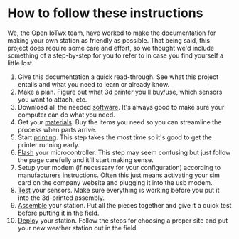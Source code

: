 # How to follow these instructions

We, the Open IoTwx team, have worked to make the documentation for making your own station as
friendly as possible. That being said, this project does require some care and effort, so we thought 
we'd include something of a step-by-step for you to refer to in case you find yourself a little lost.

1. Give this documentation a quick read-through. See what this project entails and what you need to
learn or already know.
2. Make a plan. Figure out what 3d printer you'll buy/use, which sensors you want to attach, etc.
3. Download all the needed [software](getting-started/software.md).
It's always good to make sure your computer can do what you need. 
4. Get your [materials](getting-started/materials.md). 
Buy the items you need so you can streamline the process when parts arrive.
5. Start [printing](print.md). This step takes the most time so it's good to get the printer running early.
6. [Flash](installation/core_install.md) your microcontroller. 
This step may seem confusing but just follow the page carefully and it'll start making sense.
7. Setup your modem (if necessary for your configuration) according to manufacturers instructions. 
Often this just means activating your sim card on the company website and plugging it into the usb 
modem.
8. [Test](assemble/testing.md) your sensors. Make sure everything is working before you put it into 
the 3d-printed assembly.
9. [Assemble](assemble/core.md) your station. Put all the pieces together and give it a quick test 
before putting it in the field.
10. [Deploy](deploying/home_deployment.md) your station. Follow the steps for choosing a proper site and 
put your new weather station out in the field.
